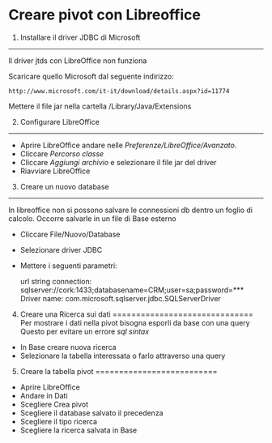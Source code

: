 Creare pivot con Libreoffice
============================

1. Installare il driver JDBC di Microsoft
-----------------------------------------
Il driver jtds con LibreOffice non funziona

Scaricare quello Microsoft dal seguente indirizzo: 

    http://www.microsoft.com/it-it/download/details.aspx?id=11774

Mettere il file jar nella cartella /Library/Java/Extensions

2. Configurare LibreOffice
---------------------------
* Aprire LibreOffice andare nelle *Preferenze/LibreOffice/Avanzato*.
* Cliccare *Percorso classe*
* Cliccare *Aggiungi archivio* e selezionare il file jar del driver
* Riavviare LibreOffice

3. Creare un nuovo database
---------------------------
In libreoffice non si possono salvare le connessioni db dentro un foglio di calcolo.
Occorre salvarle in un file di Base esterno

* Cliccare File/Nuovo/Database
* Selezionare driver JDBC
* Mettere i seguenti parametri:

    url string connection: sqlserver://cork:1433;databasename=CRM;user=sa;password=***
    Driver name: com.microsoft.sqlserver.jdbc.SQLServerDriver

4. Creare una Ricerca sui dati
==============================
Per mostrare i dati nella pivot bisogna esporli da base con una query
Questo per evitare un errore *sql sintax*
* In Base creare nuova ricerca
* Selezionare la tabella interessata o farlo attraverso una query

5. Creare la tabella pivot
==========================
* Aprire LibreOffice
* Andare in Dati
* Scegliere Crea pivot
* Scegliere il database salvato il precedenza
* Scegliere il tipo ricerca
* Scegliere la ricerca salvata in Base

